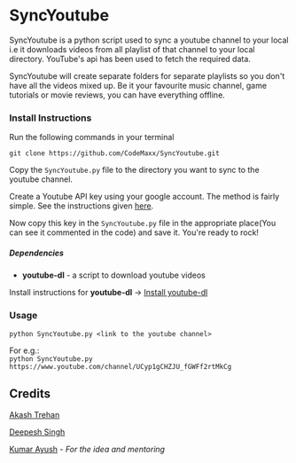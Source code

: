 SyncYoutube
============

SyncYoutube is a python script used to sync a youtube channel to your local i.e it downloads videos from all playlist of that channel to your local directory. YouTube's api has been used to fetch the required data.

SyncYoutube will create separate folders for separate playlists so you don't have all the videos mixed up. Be it your favourite music channel, game tutorials or movie reviews, you can have everything offline. 

### Install Instructions
Run the following commands in your terminal

`git clone https://github.com/CodeMaxx/SyncYoutube.git`

Copy the `SyncYoutube.py` file to the directory you want to sync to the youtube channel.

Create a Youtube API key using your google account. The method is fairly simple. See the instructions given [here](http://help.dimsemenov.com/kb/wordpress-royalslider-tutorials/wp-how-to-get-youtube-api-key).

Now copy this key in the `SyncYoutube.py` file in the appropriate place(You can see it commented in the code) and save it. You're ready to rock!

##### Dependencies
* **youtube-dl** - a script to download youtube videos

Install instructions for **youtube-dl** -> [Install youtube-dl](https://github.com/rg3/youtube-dl#user-content-installation)

### Usage
`python SyncYoutube.py <link to the youtube channel>`

For e.g.:<br>
`python SyncYoutube.py https://www.youtube.com/channel/UCyp1gCHZJU_fGWFf2rtMkCg`

## Credits
[Akash Trehan](https://github.com/CodeMaxx)

[Deepesh Singh](https://github.com/deepesh00)

[Kumar Ayush](https://github.com/cheekujodhpur) - *For the idea and mentoring*
